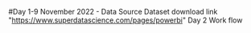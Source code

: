 #Day 1-9 November 2022 - Data Source
Dataset download link  "https://www.superdatascience.com/pages/powerbi"
Day 2
Work flow

